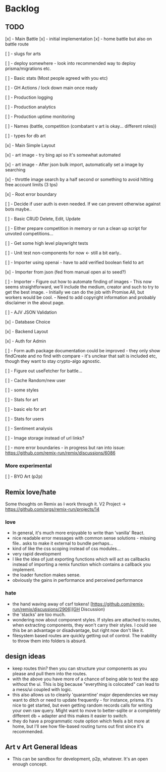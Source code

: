 # Backlog

## TODO

[x] - Main Battle
    [x] - initial implementation
    [x] - home battle but also on battle route

[ ] - slugs for arts

[ ] - deploy somewhere
    - look into recommended way to deploy prisma/migrations etc.

[ ] - Basic stats (Most people agreed with you etc)

[ ] - GH Actions / lock down main once ready

[ ] - Production logging

[ ] - Production analytics

[ ] - Production uptime monitoring

[ ] - Names (battle, competition (combatant v art is okay... different roles))

[ ] - types for db art

[x] - Main Simple Layout

[x] - art image - try bing api so it's somewhat automated

[x] - art image - After json bulk import, automatically set a image by searching

[x] - throttle image search by a half second or something to avoid hitting free account limits (3 tps)

[x] - Root error boundary

[ ] - Decide if user auth is even needed. If we can prevent otherwise against bots maybe..

[ ] - Basic CRUD Delete, Edit, Update

[ ] - Either prepare competition in memory or run a clean up script for unvoted competitions...

[ ] - Get some high level playwright tests

[ ] - Unit test non-components for now <- still a bit early..

[ ] - Importer using openai
    - have to add verified boolean field to art 

[x] - Importer from json (fed from manual open ai to seed?)

[ ] - Importer - Figure out how to automate finding of images
    - This now seems straightforward, we'll include the medium, creator and such to try to get the best image.
    - Initially we can do the job with Promise.All, but workers would be cool.
    - Need to add copyright information and probably disclaimer in the about page.

[ ] - AJV JSON Validation

[x] - Database Choice

[x] - Backend Layout




[x] - Auth for Admin

[ ] - Form auth package documentation could be improved - they only show findCreate and no find with compare - it's unclear that salt is included etc, though they want to stay crypto-algo agnostic.

[ ] - Figure out useFetcher for battle...

[ ] - Cache Random/new user

[ ] - some styles

[ ] - Stats for art

[ ] - basic elo for art

[ ] - Stats for users

[ ] - Sentiment analysis

[ ] - Image storage instead of url links?

[ ] - more error boundaries
        - in progress but ran into issue: https://github.com/remix-run/remix/discussions/6086



### More experimental

[ ] - BYO Art (p2p)

## Remix love/hate

Some thoughts on Remix as I work through it.
V2 Project -> https://github.com/orgs/remix-run/projects/14

### love

- In general, it's much more enjoyable to write than 'vanilla' React.
- nice readable error messages with common sense solutions - missing file.. asks to make it external to bundle perhaps...
- kind of like the css scoping instead of css modules...
- very rapid development
- I like the idea of just exporting functions which will act as callbacks instead of importing a remix function which contains a callback you implement.
- the loader function makes sense.
- obviously the gains in performance and perceived performance

### hate

- the hand waving away of csrf tokens!
[https://github.com/remix-run/remix/discussions/2906](GH Discussion)
- the 'stacks' are too much.
- wondering now about component styles. If styles are attached to routes, when extracting components, they won't carry their styles. I could see this be an advantage or disadvantage, but right now don't like it.
- filesystem based routes are quickly getting out of control. The inability to throw them into folders is absurd.

## design ideas

- keep routes thin? then you can structure your components as you please and pull them into the routes.
- with the above you have more of a chance of being able to test the app without the ui. This is big because "everything is colocated" can lead to a mess/ui coupled with logic.
- this also allows us to cleanly 'quararntine' major dependencies we may want to ditch or need to update frequently - for instance, prisma. It's nice to get started, but even getting random records calls for writing your own raw query. Might want to move to better-sqlite or a completely different db + adapter and this makes it easier to switch.
- they do have a programmatic route option which feels a bit more at home, but I'll see how file-based routing turns out first since it's recommended.

## Art v Art General Ideas

- This can be sandbox for development, p2p, whatever. It's an open enough concept.
